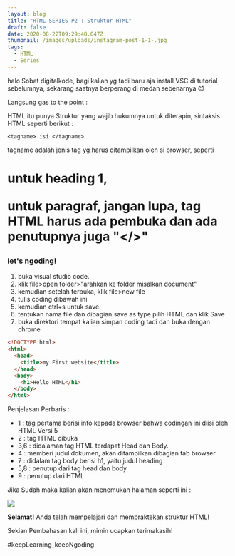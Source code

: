 ```yaml
---
layout: blog
title: "HTML SERIES #2 : Struktur HTML"
draft: false
date: 2020-08-22T09:29:48.047Z
thumbnail: /images/uploads/instagram-post-1-1-.jpg
tags:
  - HTML
  - Series
---
```

halo Sobat digitalkode, bagi kalian yg tadi baru aja install VSC di tutorial sebelumnya, sekarang saatnya berperang di medan sebenarnya :smiling_imp:

Langsung gas to the point :

HTML itu punya Struktur yang wajib hukumnya untuk diterapin, sintaksis HTML seperti berikut : 

`<tagname> isi </tagname>`

tagname adalah jenis tag yg harus ditampilkan oleh si browser, seperti <h1> untuk heading 1, <p> untuk paragraf, jangan lupa, tag HTML harus ada pembuka dan ada penutupnya juga "</>"

### let's ngoding!

1. buka visual studio code.
2. klik file>open folder>"arahkan ke folder misalkan document"
3. kemudian setelah terbuka, klik file>new file
4. tulis coding dibawah ini
5. kemudian ctrl+s untuk save.
6. tentukan nama file dan dibagian save as type pilih HTML dan klik Save
7. buka direktori tempat kalian simpan coding tadi dan buka dengan chrome

```html
<!DOCTYPE html>
<html>
  <head>
    <title>my First website</title>
  </head>
  <body>
    <h1>Hello HTML</h1>
  </body>
</html>
```

Penjelasan Perbaris :

* 1 : tag pertama berisi info kepada browser bahwa codingan ini diisi oleh HTML Versi 5
* 2 : tag HTML dibuka
* 3,6 : didalaman tag HTML terdapat Head dan  Body.
* 4 : memberi judul dokumen, akan ditampilkan dibagian tab browser
* 7 : didalam tag body berisi h1, yaitu judul heading
* 5,8 : penutup dari tag head dan body
* 9 : penutup dari HTML

Jika Sudah maka kalian akan menemukan halaman seperti ini :

![](/images/uploads/2-1-.png)

**Selamat!** Anda telah mempelajari dan mempraktekan struktur HTML!

Sekian Pembahasan kali ini, mimin ucapkan terimakasih!



\#keepLearning_keepNgoding